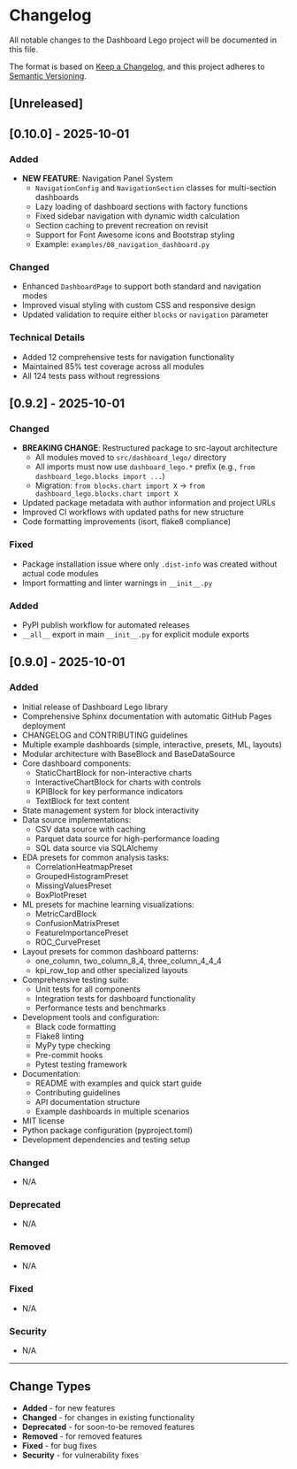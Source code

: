 # Changelog

All notable changes to the Dashboard Lego project will be documented in this file.

The format is based on [Keep a Changelog](https://keepachangelog.com/en/1.0.0/),
and this project adheres to [Semantic Versioning](https://semver.org/spec/v2.0.0.html).

## [Unreleased]

## [0.10.0] - 2025-10-01

### Added
- **NEW FEATURE**: Navigation Panel System
  - `NavigationConfig` and `NavigationSection` classes for multi-section dashboards
  - Lazy loading of dashboard sections with factory functions
  - Fixed sidebar navigation with dynamic width calculation
  - Section caching to prevent recreation on revisit
  - Support for Font Awesome icons and Bootstrap styling
  - Example: `examples/08_navigation_dashboard.py`

### Changed
- Enhanced `DashboardPage` to support both standard and navigation modes
- Improved visual styling with custom CSS and responsive design
- Updated validation to require either `blocks` or `navigation` parameter

### Technical Details
- Added 12 comprehensive tests for navigation functionality
- Maintained 85% test coverage across all modules
- All 124 tests pass without regressions

## [0.9.2] - 2025-10-01

### Changed
- **BREAKING CHANGE**: Restructured package to src-layout architecture
  - All modules moved to `src/dashboard_lego/` directory
  - All imports must now use `dashboard_lego.*` prefix (e.g., `from dashboard_lego.blocks import ...`)
  - Migration: `from blocks.chart import X` → `from dashboard_lego.blocks.chart import X`
- Updated package metadata with author information and project URLs
- Improved CI workflows with updated paths for new structure
- Code formatting improvements (isort, flake8 compliance)

### Fixed
- Package installation issue where only `.dist-info` was created without actual code modules
- Import formatting and linter warnings in `__init__.py`

### Added
- PyPI publish workflow for automated releases
- `__all__` export in main `__init__.py` for explicit module exports

## [0.9.0] - 2025-10-01

### Added
- Initial release of Dashboard Lego library
- Comprehensive Sphinx documentation with automatic GitHub Pages deployment
- CHANGELOG and CONTRIBUTING guidelines
- Multiple example dashboards (simple, interactive, presets, ML, layouts)
- Modular architecture with BaseBlock and BaseDataSource
- Core dashboard components:
  - StaticChartBlock for non-interactive charts
  - InteractiveChartBlock for charts with controls
  - KPIBlock for key performance indicators
  - TextBlock for text content
- State management system for block interactivity
- Data source implementations:
  - CSV data source with caching
  - Parquet data source for high-performance loading
  - SQL data source via SQLAlchemy
- EDA presets for common analysis tasks:
  - CorrelationHeatmapPreset
  - GroupedHistogramPreset
  - MissingValuesPreset
  - BoxPlotPreset
- ML presets for machine learning visualizations:
  - MetricCardBlock
  - ConfusionMatrixPreset
  - FeatureImportancePreset
  - ROC_CurvePreset
- Layout presets for common dashboard patterns:
  - one_column, two_column_8_4, three_column_4_4_4
  - kpi_row_top and other specialized layouts
- Comprehensive testing suite:
  - Unit tests for all components
  - Integration tests for dashboard functionality
  - Performance tests and benchmarks
- Development tools and configuration:
  - Black code formatting
  - Flake8 linting
  - MyPy type checking
  - Pre-commit hooks
  - Pytest testing framework
- Documentation:
  - README with examples and quick start guide
  - Contributing guidelines
  - API documentation structure
  - Example dashboards in multiple scenarios
- MIT license
- Python package configuration (pyproject.toml)
- Development dependencies and testing setup

### Changed
- N/A

### Deprecated
- N/A

### Removed
- N/A

### Fixed
- N/A

### Security
- N/A

---

## Change Types

- **Added** - for new features
- **Changed** - for changes in existing functionality
- **Deprecated** - for soon-to-be removed features
- **Removed** - for removed features
- **Fixed** - for bug fixes
- **Security** - for vulnerability fixes

